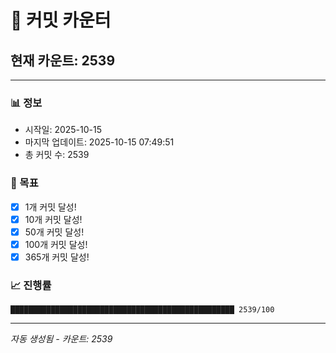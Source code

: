 # 🔢 커밋 카운터

## 현재 카운트: 2539

---

### 📊 정보
- 시작일: 2025-10-15
- 마지막 업데이트: 2025-10-15 07:49:51
- 총 커밋 수: 2539

### 🎯 목표
- [x] 1개 커밋 달성!
- [x] 10개 커밋 달성!
- [x] 50개 커밋 달성!
- [x] 100개 커밋 달성!
- [x] 365개 커밋 달성!

### 📈 진행률
```
██████████████████████████████████████████████████ 2539/100
```

---
*자동 생성됨 - 카운트: 2539*
